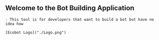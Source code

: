 ## Welcome to the Bot Building Application
    - This tool is for developers that want to build a bot but have no idea how

    [Ecobot Logo]("./Logo.png")